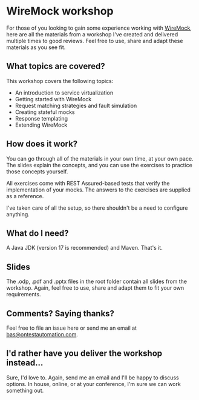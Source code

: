 WireMock workshop
==================
For those of you looking to gain some experience working with [WireMock](http://wiremock.org/), here are all the materials from a workshop I've created and delivered multiple times to good reviews. Feel free to use, share and adapt these materials as you see fit.

What topics are covered?
---
This workshop covers the following topics:
* An introduction to service virtualization
* Getting started with WireMock
* Request matching strategies and fault simulation 
* Creating stateful mocks
* Response templating
* Extending WireMock

How does it work?
---
You can go through all of the materials in your own time, at your own pace. The slides explain the concepts, and you can use the exercises to practice those concepts yourself.

All exercises come with REST Assured-based tests that verify the implementation of your mocks. The answers to the exercises are supplied as a reference.

I've taken care of all the setup, so there shouldn't be a need to configure anything. 

What do I need?
---
A Java JDK (version 17 is recommended) and Maven. That's it.

Slides
---
The .odp, .pdf and .pptx files in the root folder contain all slides from the workshop. Again, feel free to use, share and adapt them to fit your own requirements.

Comments? Saying thanks?
---
Feel free to file an issue here or send me an email at bas@ontestautomation.com.

I'd rather have you deliver the workshop instead...
---
Sure, I'd love to. Again, send me an email and I'll be happy to discuss options. In house, online, or at your conference, I'm sure we can work something out.